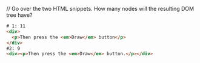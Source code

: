 // Go over the two HTML snippets. How many nodes will the resulting DOM tree have?
```html
# 1: 11
<div>
  <p>Then press the <em>Draw</em> button</p> 
</div>
#2: 9
<div><p>Then press the <em>Draw</em> button.</p></div>
````



